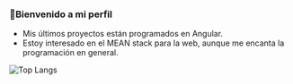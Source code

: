 <h3>👋Bienvenido a mi perfil</h3> 

<ul>
  <li>Mis últimos proyectos están programados en Angular.</li>
  <li>Estoy interesado en el <m>MEAN stack</m> para la web, aunque me encanta la programación en general.</li>
</ul>

![Top Langs](https://github-readme-stats.vercel.app/api/top-langs/?username=jit87&langs_count=8&layout=compact&locale=es)
